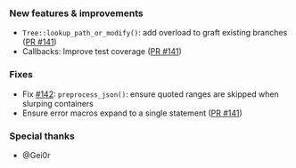 
### New features & improvements

- `Tree::lookup_path_or_modify()`: add overload to graft existing branches ([PR #141](https://github.com/biojppm/rapidyaml/pull/141))
- Callbacks: Improve test coverage ([PR #141](https://github.com/biojppm/rapidyaml/pull/141))


### Fixes

- Fix [#142](https://github.com/biojppm/rapidyaml/issues/142): `preprocess_json()`: ensure quoted ranges are skipped when slurping containers
- Ensure error macros expand to a single statement ([PR #141](https://github.com/biojppm/rapidyaml/pull/141))


### Special thanks

- @Gei0r

